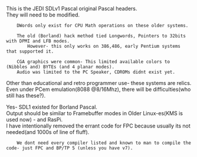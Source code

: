 This is the JEDI SDLv1 Pascal original Pascal headers.<br>
They will need to be modified.

        DWords only exist for CPU Math operations on these older systems.

        The old (Borland) hack method tied Longwords, Pointers to 32bits with DPMI and LFB modes.
            However- this only works on 386,486, early Pentium systems that supported it.

        CGA graphics were common- This limited available colors to (Nibbles and) BYTEs (and 4 planar modes).
        Audio was limited to the PC Speaker, CDROMs didnt exist yet.

Other than educational and retro programmer use- these systems are relics.<br>
Even under PCem emulation(8088 @8/16Mhz), there will be difficulties(who still has these?).

Yes- SDL1 existed for Borland Pascal. <br>
Output should be similar to Framebuffer modes in Older Linux-es(KMS is used now) - and RasPi.<br>
I have intentionally removed the errant code for FPC because usually its not needed(and 1000s of line of fluff).<br>

        We dont need every compiler listed and known to man to compile the code- just FPC and BP/TP 5 (unless you have v7).


